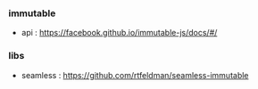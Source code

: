 ### immutable
- api : https://facebook.github.io/immutable-js/docs/#/

### libs
- seamless : https://github.com/rtfeldman/seamless-immutable

